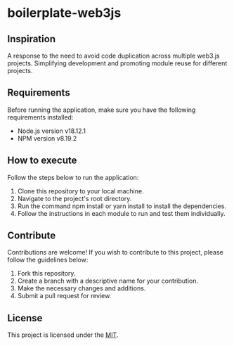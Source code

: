 # boilerplate-web3js

## Inspiration

A response to the need to avoid code duplication across multiple web3.js projects. Simplifying development and promoting module reuse for different projects.

## Requirements

Before running the application, make sure you have the following requirements installed:

- Node.js version v18.12.1
- NPM version v8.19.2

## How to execute

Follow the steps below to run the application:

1. Clone this repository to your local machine.
2. Navigate to the project's root directory.
3. Run the command npm install or yarn install to install the dependencies.
4. Follow the instructions in each module to run and test them individually.

## Contribute

Contributions are welcome! If you wish to contribute to this project, please follow the guidelines below:

1. Fork this repository.
2. Create a branch with a descriptive name for your contribution.
3. Make the necessary changes and additions.
4. Submit a pull request for review.

## License

This project is licensed under the [MIT](LICENSE).
